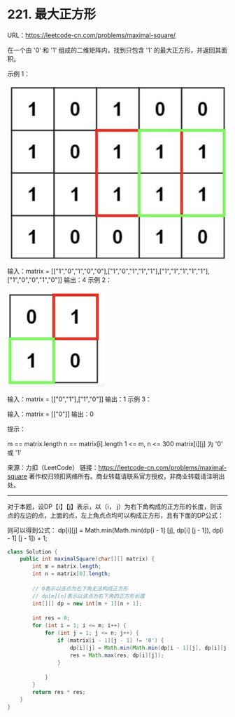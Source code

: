 # 221. 最大正方形

URL：https://leetcode-cn.com/problems/maximal-square/

在一个由 '0' 和 '1' 组成的二维矩阵内，找到只包含 '1' 的最大正方形，并返回其面积。

 

示例 1：

<img src="../lc_images/image-20210415091408532.png" alt="image-20210415091408532" style="zoom:50%;" />

输入：matrix = [["1","0","1","0","0"],["1","0","1","1","1"],["1","1","1","1","1"],["1","0","0","1","0"]]
输出：4
示例 2：

<img src="../lc_images/image-20210415091452715.png" alt="image-20210415091452715" style="zoom:50%;" />

输入：matrix = [["0","1"],["1","0"]]
输出：1
示例 3：

输入：matrix = [["0"]]
输出：0


提示：

m == matrix.length
n == matrix[i].length
1 <= m, n <= 300
matrix[i][j] 为 '0' 或 '1'

来源：力扣（LeetCode）
链接：https://leetcode-cn.com/problems/maximal-square
著作权归领扣网络所有。商业转载请联系官方授权，非商业转载请注明出处。

---

对于本题，设DP【i】【j】表示，以（i， j）为右下角构成的正方形的长度，则该点的左边的点，上面的点，左上角点点均可以构成正方形，且有下面的DP公式：

则可以得到公式： dp[i][j] = Math.min(Math.min(dp[i - 1] [j], dp[i] [j - 1]), dp[i - 1] [j - 1]) + 1;

```java
class Solution {
    public int maximalSquare(char[][] matrix) {
        int m = matrix.length;
        int n = matrix[0].length;

        // 0表示以该点为右下角无法构成正方形
        // dp[m][n]表示以该点为右下角的正方形长度
        int[][] dp = new int[m + 1][n + 1];

        int res = 0;
        for (int i = 1; i <= m; i++) {
            for (int j = 1; j <= n; j++) {
                if (matrix[i - 1][j - 1] != '0') {
                    dp[i][j] = Math.min(Math.min(dp[i - 1][j], dp[i][j - 1]), dp[i - 1][j - 1]) + 1;
                    res = Math.max(res, dp[i][j]);
                }
                
            }
        }
        return res * res;
    }
}
```

